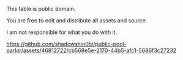This table is public domain. 

You are free to edit and distribute all assets and source.

I am not responsible for what you do with it.

https://github.com/shadowshin0bi/public-pool-parlor/assets/46812722/cb568e5e-2170-44b5-afc1-5686f3c27232

